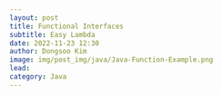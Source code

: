 ```yaml
---
layout: post
title: Functional Interfaces
subtitle: Easy Lambda
date: 2022-11-23 12:30
author: Dongsoo Kim
image: img/post_img/java/Java-Function-Example.png
lead:
category: Java
---
```

